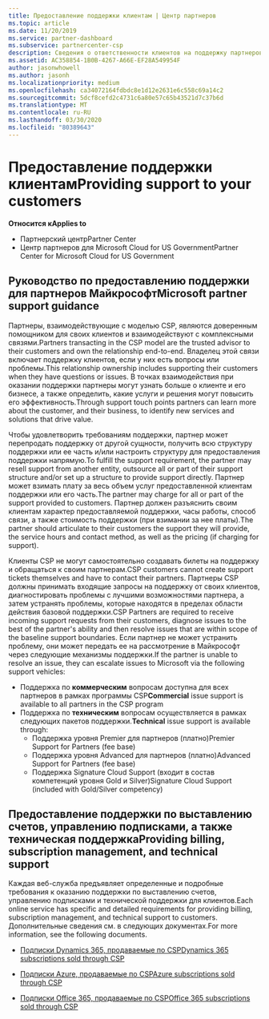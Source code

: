 ```yaml
---
title: Предоставление поддержки клиентам | Центр партнеров
ms.topic: article
ms.date: 11/20/2019
ms.service: partner-dashboard
ms.subservice: partnercenter-csp
description: Сведения о ответственности клиентов на поддержку партнеров в программе CSP.
ms.assetid: AC358854-1B0B-4267-A66E-EF28A549954F
author: jasonwhowell
ms.author: jasonh
ms.localizationpriority: medium
ms.openlocfilehash: ca34072164fdbdc8e1d12e2631e6c558c69a14c2
ms.sourcegitcommit: 5dcf8cefd2c4731c6a80e57c65b43521d7c37b6d
ms.translationtype: MT
ms.contentlocale: ru-RU
ms.lasthandoff: 03/30/2020
ms.locfileid: "80389643"
---
```

# <a name="providing-support-to-your-customers"></a><span data-ttu-id="b28a6-103">Предоставление поддержки клиентам</span><span class="sxs-lookup"><span data-stu-id="b28a6-103">Providing support to your customers</span></span>

<span data-ttu-id="b28a6-104">**Относится к**</span><span class="sxs-lookup"><span data-stu-id="b28a6-104">**Applies to**</span></span>

-  <span data-ttu-id="b28a6-105">Партнерский центр</span><span class="sxs-lookup"><span data-stu-id="b28a6-105">Partner Center</span></span>
-  <span data-ttu-id="b28a6-106">Центр партнеров для Microsoft Cloud for US Government</span><span class="sxs-lookup"><span data-stu-id="b28a6-106">Partner Center for Microsoft Cloud for US Government</span></span>


## <a name="microsoft-partner-support-guidance"></a><span data-ttu-id="b28a6-107">Руководство по предоставлению поддержки для партнеров Майкрософт</span><span class="sxs-lookup"><span data-stu-id="b28a6-107">Microsoft partner support guidance</span></span>

<span data-ttu-id="b28a6-108">Партнеры, взаимодействующие с моделью CSP, являются доверенным помощником для своих клиентов и взаимодействуют с комплексными связями.</span><span class="sxs-lookup"><span data-stu-id="b28a6-108">Partners transacting in the CSP model are the trusted advisor to their customers and own the relationship end-to-end.</span></span> <span data-ttu-id="b28a6-109">Владелец этой связи включает поддержку клиентов, если у них есть вопросы или проблемы.</span><span class="sxs-lookup"><span data-stu-id="b28a6-109">This relationship ownership includes supporting their customers when they have questions or issues.</span></span> <span data-ttu-id="b28a6-110">В точках взаимодействия при оказании поддержки партнеры могут узнать больше о клиенте и его бизнесе, а также определить, какие услуги и решения могут повысить его эффективность.</span><span class="sxs-lookup"><span data-stu-id="b28a6-110">Through support touch points partners can learn more about the customer, and their business, to identify new services and solutions that drive value.</span></span>

<span data-ttu-id="b28a6-111">Чтобы удовлетворить требованиям поддержки, партнер может перепродать поддержку от другой сущности, получить всю структуру поддержки или ее часть и/или настроить структуру для предоставления поддержки напрямую.</span><span class="sxs-lookup"><span data-stu-id="b28a6-111">To fulfill the support requirement, the partner may resell support from another entity, outsource all or part of their support structure and/or set up a structure to provide support directly.</span></span>  <span data-ttu-id="b28a6-112">Партнер может взимать плату за весь объем услуг предоставленной клиентам поддержки или его часть.</span><span class="sxs-lookup"><span data-stu-id="b28a6-112">The partner may charge for all or part of the support provided to customers.</span></span> <span data-ttu-id="b28a6-113">Партнер должен разъяснить своим клиентам характер предоставляемой поддержки, часы работы, способ связи, а также стоимость поддержки (при взимании за нее платы).</span><span class="sxs-lookup"><span data-stu-id="b28a6-113">The partner should articulate to their customers the support they will provide, the service hours and contact method, as well as the pricing (if charging for support).</span></span> 

<span data-ttu-id="b28a6-114">Клиенты CSP не могут самостоятельно создавать билеты на поддержку и обращаться к своим партнерам.</span><span class="sxs-lookup"><span data-stu-id="b28a6-114">CSP customers cannot create support tickets themselves and have to contact their partners.</span></span> <span data-ttu-id="b28a6-115">Партнеры CSP должны принимать входящие запросы на поддержку от своих клиентов, диагностировать проблемы с лучшими возможностями партнера, а затем устранять проблемы, которые находятся в пределах области действия базовой поддержки.</span><span class="sxs-lookup"><span data-stu-id="b28a6-115">CSP Partners are required to receive incoming support requests from their customers, diagnose issues to the best of the partner's ability and then resolve issues that are within scope of the baseline support boundaries.</span></span> <span data-ttu-id="b28a6-116">Если партнер не может устранить проблему, они может передать ее на рассмотрение в Майкрософт через следующие механизмы поддержки.</span><span class="sxs-lookup"><span data-stu-id="b28a6-116">If the partner is unable to resolve an issue, they can escalate issues to Microsoft via the following support vehicles:</span></span>

- <span data-ttu-id="b28a6-117">Поддержка по **коммерческим** вопросам доступна для всех партнеров в рамках программы CSP</span><span class="sxs-lookup"><span data-stu-id="b28a6-117">**Commercial** issue support is available to all partners in the CSP program</span></span>
-   <span data-ttu-id="b28a6-118">Поддержка по **техническим** вопросам осуществляется в рамках следующих пакетов поддержки.</span><span class="sxs-lookup"><span data-stu-id="b28a6-118">**Technical** issue support is available through:</span></span>
    -   <span data-ttu-id="b28a6-119">Поддержка уровня Premier для партнеров (платно)</span><span class="sxs-lookup"><span data-stu-id="b28a6-119">Premier Support for Partners (fee base)</span></span>
    -   <span data-ttu-id="b28a6-120">Поддержка уровня Advanced для партнеров (платно)</span><span class="sxs-lookup"><span data-stu-id="b28a6-120">Advanced Support for Partners (fee base)</span></span>
    -   <span data-ttu-id="b28a6-121">Поддержка Signature Cloud Support (входит в состав компетенций уровня Gold и Silver)</span><span class="sxs-lookup"><span data-stu-id="b28a6-121">Signature Cloud Support (included with Gold/Silver competency)</span></span>

## <a name="providing-billing-subscription-management-and-technical-support"></a><span data-ttu-id="b28a6-122">Предоставление поддержки по выставлению счетов, управлению подписками, а также техническая поддержка</span><span class="sxs-lookup"><span data-stu-id="b28a6-122">Providing billing, subscription management, and technical support</span></span> 

<span data-ttu-id="b28a6-123">Каждая веб-служба предъявляет определенные и подробные требования к оказанию поддержки по выставлению счетов, управлению подписками и технической поддержки для клиентов.</span><span class="sxs-lookup"><span data-stu-id="b28a6-123">Each online service has specific and detailed requirements for providing billing, subscription management, and technical support to customers.</span></span> <span data-ttu-id="b28a6-124">Дополнительные сведения см. в следующих документах.</span><span class="sxs-lookup"><span data-stu-id="b28a6-124">For more information, see the following documents.</span></span>

-   [<span data-ttu-id="b28a6-125">Подписки Dynamics 365, продаваемые по CSP</span><span class="sxs-lookup"><span data-stu-id="b28a6-125">Dynamics 365 subscriptions sold through CSP</span></span>](https://www.microsoftpartnercommunity.com/t5/CSP/Microsoft-Partner-Support-Guidance/m-p/5262#M30)

-   [<span data-ttu-id="b28a6-126">Подписки Azure, продаваемые по CSP</span><span class="sxs-lookup"><span data-stu-id="b28a6-126">Azure subscriptions sold through CSP</span></span>](https://www.microsoftpartnercommunity.com/t5/CSP/Microsoft-Partner-Support-Guidance/m-p/5263#M31)

-   [<span data-ttu-id="b28a6-127">Подписки Office 365, продаваемые по CSP</span><span class="sxs-lookup"><span data-stu-id="b28a6-127">Office 365 subscriptions sold through CSP</span></span>](https://www.microsoftpartnercommunity.com/t5/CSP/Microsoft-Partner-Support-Guidance/m-p/5264#M32)



 

 



